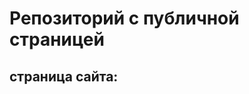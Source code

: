 # Репозиторий с публичной страницей

## страница сайта:
<!-- Здесь будет ссылка на публичную страницу -->
